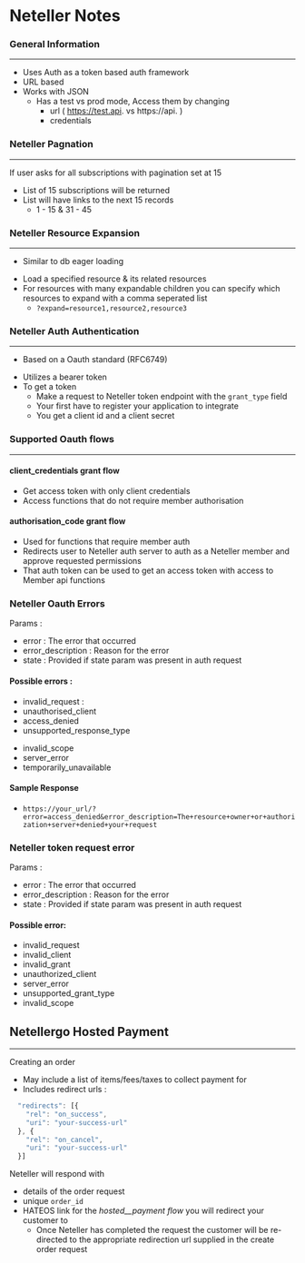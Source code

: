 # Neteller Notes
### General Information
---
- Uses Auth as a token based auth framework
- URL based
- Works with JSON
  - Has a test vs prod mode, Access them by changing
	- url ( https://test.api. vs https://api. )
	- credentials

### Neteller Pagnation
---
If user asks for all subscriptions with pagination set at 15
- List of 15 subscriptions will be returned
- List will have links to the next 15 records
	- 1 - 15 & 31 - 45

### Neteller Resource Expansion
---
- Similar to db eager loading
* Load a specified resource & its related resources
* For resources with many expandable children you can specify which resources to expand with a comma seperated list
	* `?expand=resource1,resource2,resource3`

### Neteller Auth Authentication
---
- Based on a Oauth standard (RFC6749)
* Utilizes a bearer token
* To get a token
	* Make a request to Neteller token endpoint with the `grant_type` field
	* Your first have to register your application to integrate
	* You get a client id and a client secret

### Supported Oauth flows
---
#### client_credentials grant flow
* Get access token with only client credentials
* Access functions that do not require member authorisation

#### authorisation_code grant flow
- Used for functions that require member auth
- Redirects user to Neteller auth server to auth as a Neteller member and approve requested permissions
- That auth token can be used to get an access token with access to Member api functions

### Neteller Oauth Errors
Params :
- error : The error that occurred
- error_description : Reason for the error
- state : Provided if state param was present in auth request

#### Possible errors :
- invalid_request :
- unauthorised_client
- access_denied
- unsupported_response_type
* invalid_scope
* server_error
* temporarily_unavailable

#### Sample Response
- `https://your_url/?error=access_denied&error_description=The+resource+owner+or+authorization+server+denied+your+request`

### Neteller token request error
Params :
- error : The error that occurred
- error_description : Reason for the error
- state : Provided if state param was present in auth request

#### Possible error:
- invalid_request
- invalid_client
- invalid_grant
- unauthorized_client
- server_error
- unsupported_grant_type
- invalid_scope


## Netellergo Hosted Payment
---
Creating an order
- May include a list of items/fees/taxes to collect payment for
- Includes redirect urls :
```js
  "redirects": [{
    "rel": "on_success",
    "uri": "your-success-url"
  }, {
    "rel": "on_cancel",
    "uri": "your-success-url"
  }]
```

Neteller will respond with
- details of the order request
- unique `order_id`
- HATEOS link for the _hosted__payment flow_ you will redirect your customer to
  - Once Neteller has completed the request the customer will be re-directed to the
  appropriate redirection url supplied in the create order request
